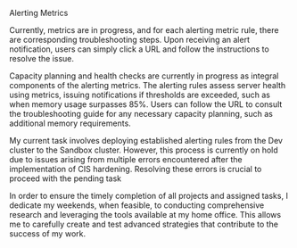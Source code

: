 Alerting Metrics

Currently, metrics are in progress, and for each alerting metric rule, there are corresponding troubleshooting steps. Upon receiving an alert notification, users can simply click a URL and follow the instructions to resolve the issue.

Capacity planning and health checks are currently in progress as integral components of the alerting metrics. The alerting rules assess server health using metrics, issuing notifications if thresholds are exceeded, such as when memory usage surpasses 85%. Users can follow the URL to consult the troubleshooting guide for any necessary capacity planning, such as additional memory requirements.

My current task involves deploying established alerting rules from the Dev cluster to the Sandbox cluster. However, this process is currently on hold due to issues arising from multiple errors encountered after the implementation of CIS hardening. Resolving these errors is crucial to proceed with the pending task

In order to ensure the timely completion of all projects and assigned tasks, I dedicate my weekends, when feasible, to conducting comprehensive research and leveraging the tools available at my home office. This allows me to carefully create and test advanced strategies that contribute to the success of my work.





